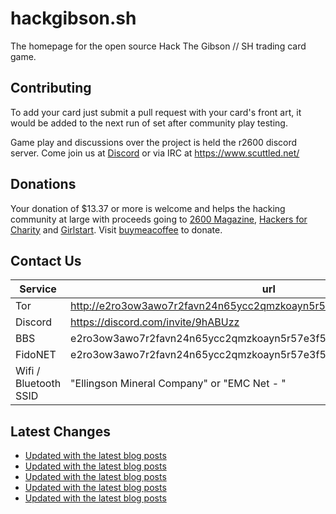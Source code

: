 # hackgibson.sh
The homepage for the open source Hack The Gibson // SH trading card game.


## Contributing

To add your card just submit a pull request with your card's front art, it would be added to the next run of set after community play testing.

Game play and discussions over the project is held the r2600 discord server. Come join us at [Discord](https://discord.com/invite/9hABUzz) or via IRC at https://www.scuttled.net/


## Donations

Your donation of $13.37 or more is welcome and helps the hacking community at large with proceeds going to [2600 Magazine](https://2600.com/), [Hackers for Charity](https://hackersforcharity.org) and [Girlstart](https://girlstart.org).  Visit [buymeacoffee](https://www.buymeacoffee.com/hackgibson.sh) to donate.


## Contact Us

Service | url
-|-
Tor | http://e2ro3ow3awo7r2favn24n65ycc2qmzkoayn5r57e3f56nvjwdcgg32ad.onion
Discord | https://discord.com/invite/9hABUzz
BBS | e2ro3ow3awo7r2favn24n65ycc2qmzkoayn5r57e3f56nvjwdcgg32ad.onion:23
FidoNET | e2ro3ow3awo7r2favn24n65ycc2qmzkoayn5r57e3f56nvjwdcgg32ad.onion:24554
Wifi / Bluetooth SSID | "Ellingson Mineral Company" or "EMC Net - <fidonet address>"

## Latest Changes
<!-- BLOG-POST-LIST:START -->
- [Updated with the latest blog posts](https://github.com/DFW2600/hackgibson.sh/commit/3228cb53b7abba7cf63ef31061e9f0175c955b89)
- [Updated with the latest blog posts](https://github.com/DFW2600/hackgibson.sh/commit/f8a3382870589c8cf3c245d3050a5dadf42dc676)
- [Updated with the latest blog posts](https://github.com/DFW2600/hackgibson.sh/commit/023d863e1e5464cf445fc5c2d57bf940d518eada)
- [Updated with the latest blog posts](https://github.com/DFW2600/hackgibson.sh/commit/21bdc72ea66a74ba1871c035a5dbedcabd5500e6)
- [Updated with the latest blog posts](https://github.com/DFW2600/hackgibson.sh/commit/60e9510880b5f43fb8152362aaf7c3f4a81c96ad)
<!-- BLOG-POST-LIST:END -->
